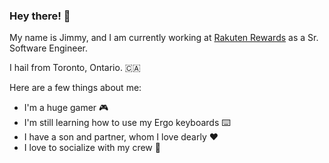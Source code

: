 ### Hey there! 👋

My name is Jimmy, and I am currently working at [Rakuten Rewards](https://rakuten.com) as a Sr. Software Engineer.

I hail from Toronto, Ontario. 🇨🇦

Here are a few things about me:
- I'm a huge gamer 🎮
- I'm still learning how to use my Ergo keyboards ⌨️
- I have a son and partner, whom I love dearly ❤️
- I love to socialize with my crew 🍻

<!--
**JimmyMultani/JimmyMultani** is a ✨ _special_ ✨ repository because its `README.md` (this file) appears on your GitHub profile.

Here are some ideas to get you started:

- 🔭 I’m currently working on ...
- 🌱 I’m currently learning ...
- 👯 I’m looking to collaborate on ...
- 🤔 I’m looking for help with ...
- 💬 Ask me about ...
- 📫 How to reach me: ...
- 😄 Pronouns: ...
- ⚡ Fun fact: ...
-->
